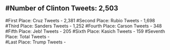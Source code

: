 #Number of Clinton Tweets: 2,503
---
#First Place: Cruz Tweets - 2,381
#Second Place: Rubio Tweets - 1,698
#Third Place: Sanders Tweets - 1,252
#Fourth Place: Carson Tweets - 348
#Fifth Place: Jeb! Tweets - 205
#Sixth Place: Kasich Tweets - 159
#Seventh Place: Total Tweets -  
#Last Place: Trump Tweets - 
